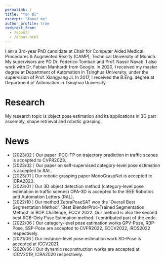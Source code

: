 ```yaml
---
permalink: /
title: "Yan Di"
excerpt: "About me"
author_profile: true
redirect_from: 
  - /about/
  - /about.html
---
```


I am a 3rd-year PhD candidate at Chair for Computer Aided Medical Procedures & Augmented Reality (CAMP), Technical University of Munich. My supervisors are PD Dr. Federico Tombari and Prof. Nassir Navab. I also work with Dr. Fabian Manhardt from Google. In 2020, I received my master degree at Department of Automation in Tsinghua University, under the supervision of Prof. Xiangyang Ji. In 2017, I received the B.Eng. degree at Department of Automation in Tsinghua University.


# Research
My research topic is object pose estimation and its applications in 3D part assembly, shape retrieval and robotic grasping. 


# News
* \[2023/02 \] Our paper IPCC-TP on trajectory prediction in traffic scenes is accepted to CVPR2023.
* \[2023/02 \] Our paper on self-supervised category-level pose estimation is accepted to RAL.
* \[2023/01 \] Our robotic grasping paper MonoGraspNet is accepted to ICRA2023.
* \[2023/01 \] Our 3D object detection method (category-level pose estimation in traffic scenes) OPA-3D is accepted to the IEEE Robotics and Automation Letters (RAL).
* \[2022/10 \] Our method ZebraPoseSAT won the 'Overall Best Segmentation Method', 'Best BlenderProc-Trained Segmentation Method' in BOP Challenge, ECCV 2022. Our method is also the second best RGB-Only Pose Estimation method. I contributed part of the code.
* \[2022/06 \] Our category-level pose estimation works GPV-Pose, RBP-Pose, SSP-Pose are accepted to CVPR2022, ECCV2022, IROS2022 respectively.
* \[2021/06 \] Our instance-level pose estimation work SO-Pose is accepted at ICCV2021.
* \[2020/06 \] Our dynamic reconstruction works are accepted at ICCV2019, ICRA2020 respectively.





